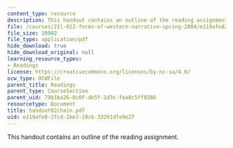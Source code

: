 ```yaml
---
content_type: resource
description: This handout contains an outline of the reading assignment.
file: /courses/21l-012-forms-of-western-narrative-spring-2004/e119afe82fcd1be319cb33291dfe9e27_handout02chain.pdf
file_size: 10902
file_type: application/pdf
hide_download: true
hide_download_original: null
learning_resource_types:
- Readings
license: https://creativecommons.org/licenses/by-nc-sa/4.0/
ocw_type: OCWFile
parent_title: Readings
parent_type: CourseSection
parent_uid: 79b1ba26-8c0f-de5f-1d3c-fea8c5ff8286
resourcetype: Document
title: handout02chain.pdf
uid: e119afe8-2fcd-1be3-19cb-33291dfe9e27
---
```

This handout contains an outline of the reading assignment.